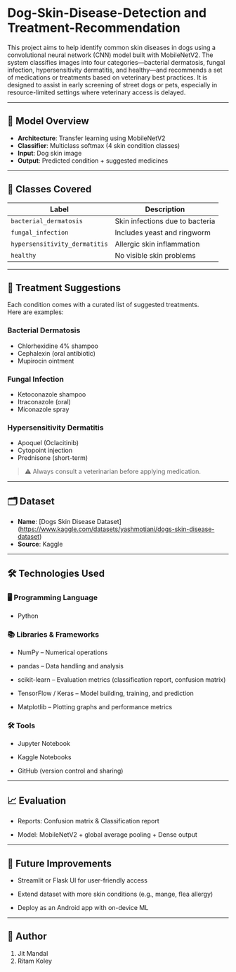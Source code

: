 # Dog-Skin-Disease-Detection and Treatment-Recommendation

This project aims to help identify common skin diseases in dogs using a convolutional neural network (CNN) model built with MobileNetV2. The system classifies images into four categories—bacterial dermatosis, fungal infection, hypersensitivity dermatitis, and healthy—and recommends a set of medications or treatments based on veterinary best practices. It is designed to assist in early screening of street dogs or pets, especially in resource-limited settings where veterinary access is delayed.

---

## 🧠 Model Overview

- **Architecture**: Transfer learning using MobileNetV2
- **Classifier**: Multiclass softmax (4 skin condition classes)
- **Input**: Dog skin image
- **Output**: Predicted condition + suggested medicines

---

## 🐶 Classes Covered

| Label                         | Description                            |
|-------------------------------|----------------------------------------|
| `bacterial_dermatosis`        | Skin infections due to bacteria        |
| `fungal_infection`            | Includes yeast and ringworm            |
| `hypersensitivity_dermatitis` | Allergic skin inflammation             |
| `healthy`                     | No visible skin problems               |

---

## 💊 Treatment Suggestions

Each condition comes with a curated list of suggested treatments.  
Here are examples:

### Bacterial Dermatosis
- Chlorhexidine 4% shampoo
- Cephalexin (oral antibiotic)
- Mupirocin ointment

### Fungal Infection
- Ketoconazole shampoo
- Itraconazole (oral)
- Miconazole spray

### Hypersensitivity Dermatitis
- Apoquel (Oclacitinib)
- Cytopoint injection
- Prednisone (short-term)

> ⚠️ Always consult a veterinarian before applying medication.

---
## 🗂 Dataset

- **Name**: [Dogs Skin Disease Dataset] (https://www.kaggle.com/datasets/yashmotiani/dogs-skin-disease-dataset)
- **Source**: Kaggle

---
## 🛠️ Technologies Used

### 🖥️ Programming Language

- Python

### 📚 Libraries & Frameworks

- NumPy – Numerical operations

- pandas – Data handling and analysis

- scikit-learn – Evaluation metrics (classification report, confusion matrix)

- TensorFlow / Keras – Model building, training, and prediction

- Matplotlib – Plotting graphs and performance metrics

### 🛠️ Tools

- Jupyter Notebook

- Kaggle Notebooks

- GitHub (version control and sharing)

---

## 📈 Evaluation

- Reports: Confusion matrix & Classification report

- Model: MobileNetV2 + global average pooling + Dense output

---

## 📌 Future Improvements

- Streamlit or Flask UI for user-friendly access

- Extend dataset with more skin conditions (e.g., mange, flea allergy)

- Deploy as an Android app with on-device ML

---

## 👤 Author

1. Jit Mandal
2. Ritam Koley

